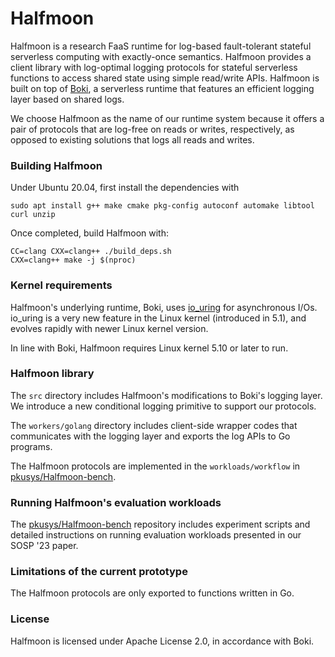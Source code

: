 Halfmoon
==================================

Halfmoon is a research FaaS runtime for log-based fault-tolerant stateful serverless computing with exactly-once semantics.
Halfmoon provides a client library with log-optimal logging protocols for stateful serverless functions to access shared state using simple read/write APIs.
Halfmoon is built on top of [Boki](https://github.com/ut-osa/boki), a serverless runtime that features an efficient logging layer based on shared logs.

We choose Halfmoon as the name of our runtime system because it offers a pair of protocols that are log-free on reads or writes, respectively, as opposed to existing solutions that logs all reads and writes.

### Building Halfmoon ###

Under Ubuntu 20.04, first install the dependencies with
~~~
sudo apt install g++ make cmake pkg-config autoconf automake libtool curl unzip
~~~

Once completed, build Halfmoon with:

~~~
CC=clang CXX=clang++ ./build_deps.sh
CXX=clang++ make -j $(nproc)
~~~

### Kernel requirements ###

Halfmoon's underlying runtime, Boki, uses [io_uring](https://en.wikipedia.org/wiki/Io_uring) for asynchronous I/Os.
io_uring is a very new feature in the Linux kernel (introduced in 5.1),
and evolves rapidly with newer Linux kernel version.

In line with Boki, Halfmoon requires Linux kernel 5.10 or later to run.

### Halfmoon library ###

The `src` directory includes Halfmoon's modifications to Boki's logging layer. We introduce a new conditional logging primitive to support our protocols.

The `workers/golang` directory includes client-side wrapper codes that communicates with the logging layer and exports the log APIs to Go programs.

The Halfmoon protocols are implemented in the `workloads/workflow` in [pkusys/Halfmoon-bench](https://github.com/pkusys/Halfmoon-bench).

### Running Halfmoon's evaluation workloads ###

The [pkusys/Halfmoon-bench](https://github.com/pkusys/Halfmoon-bench) repository includes experiment scripts and detailed instructions on running evaluation workloads presented in our SOSP '23 paper.

### Limitations of the current prototype ###

The Halfmoon protocols are only exported to functions written in Go.

### License ###

Halfmoon is licensed under Apache License 2.0, in accordance with Boki.
